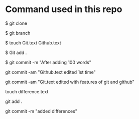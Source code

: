 # Command used in this repo
$ git clone

$ git branch

$ touch Git.text  Github.text

$ Git add .

$ git commit -m "After adding 100 words"

git commit -am "Github.text edited 1st time"

git commit -am "Git.text edited with features of git and github"

touch difference.text

git add .

git commit -m "added differences"